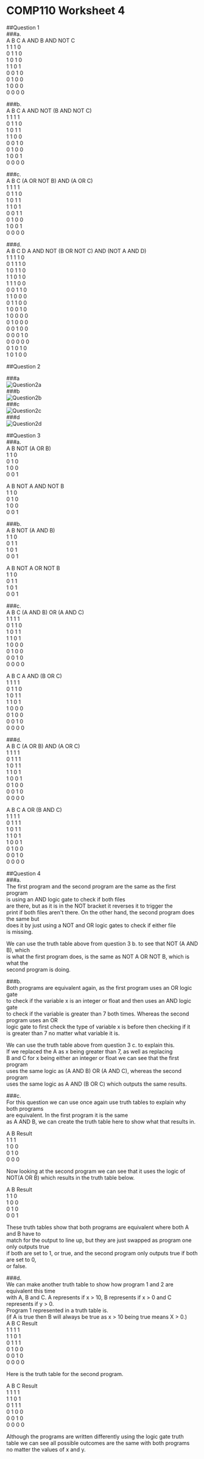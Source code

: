 # COMP110 Worksheet 4

##Question 1  
###a.  
A	B	C	A AND B AND NOT C  
1	1	1	0	  
0	1	1	0  
1	0	1	0  
1	1	0	1  
0	0	1	0  
0	1	0	0  
1	0	0	0	  
0	0	0	0  
  
###b.  
A	B	C	A AND NOT (B AND NOT C)  
1	1	1	1  
0	1	1	0  
1	0	1	1  
1	1	0	0  
0	0	1	0  
0	1	0	0  
1	0	0	1  
0	0	0	0  
  
###c.  
A	B	C	(A OR NOT B) AND (A OR C)  
1	1	1	1  
0	1	1	0  
1	0	1	1  
1	1	0	1	  
0	0	1	1  
0	1	0	0  
1	0	0	1  
0	0	0	0  
  
###d.  
A	B	C	D	A AND NOT (B OR NOT C) AND (NOT A AND D)  
1	1	1	1	0  
0	1	1	1	0  
1	0	1	1	0  
1	1	0	1	0  
1	1	1	0	0  
0	0	1	1	0  
1	1	0	0	0  
0	1	1	0	0  
1	0	0	1	0  
1	0	0	0	0  
0	1	0	0	0  
0	0	1	0	0  
0	0	0	1	0  
0	0	0	0	0  
0	1	0	1	0  
1	0	1	0	0  

##Question 2  
  
###a  
![Question2a](https://raw.githubusercontent.com/TobyAtkinson/comp110-worksheet-4/master/2a.PNG)  
###b  
![Question2b](2b.png)  
###c  
![Question2c](2c.png)  
###d  
![Question2d](2d.png)  
 
##Question 3  
###a.  
A	B	NOT (A OR B)	  
1	1	0  
0	1	0  
1	0	0  
0	0	1  
  
A	B	NOT A AND NOT B  
1	1	0  
0	1	0  
1	0	0  
0	0	1  
  
###b.  
A	B	NOT (A AND B)	  
1	1	0  
0	1	1  
1	0	1  
0	0	1  
  
A	B	NOT A OR NOT B  
1	1	0  
0	1	1  
1	0	1  
0	0	1  
  
###c.  
A	B	C	(A AND B) OR (A AND C)  
1	1	1	1  
0	1	1	0  
1	0	1	1  
1	1	0	1  
1	0	0	0  
0	1	0	0  
0	0	1	0  
0	0	0	0	  
  
A	B	C	A AND (B OR C)  
1	1	1	1  
0	1	1	0  
1	0	1	1  
1	1	0	1  
1	0	0	0  
0	1	0	0  
0	0	1	0  
0	0	0	0	  
  
###d.  
A	B	C	(A OR B) AND (A OR C)  
1	1	1	1  
0	1	1	1  
1	0	1	1  
1	1	0	1  
1	0	0	1  
0	1	0	0  
0	0	1	0  
0	0	0	0  
  
A	B	C	A OR (B AND C)  
1	1	1	1  
0	1	1	1  
1	0	1	1  
1	1	0	1  
1	0	0	1  
0	1	0	0  
0	0	1	0  
0	0	0	0  
  
##Question 4  
###a.  
The first program and the second program are the same as the first program   
is using an AND logic gate to check if both files  
are there, but as it is in the NOT bracket it reverses it to trigger the   
print if both files aren't there. On the other hand, the second program does the same but  
does it by just using a NOT and OR logic gates to check if either file  
is missing.  
  
We can use the truth table above from question 3 b. to see that NOT (A AND B), which  
is what the first program does, is the same as NOT A OR NOT B, which is what the   
second program is doing.  
  
###b.  
Both programs are equivalent again,  as the first program uses an OR logic gate  
to check if the variable x is an integer or float and then uses an AND logic gate  
to check if the variable is greater than 7 both times. Whereas the second program uses an OR  
logic gate to first check the type of variable x is before then checking if it  
is greater than 7 no matter what variable it is.  
  
We can use the truth table above from question 3 c. to explain this.  
If we replaced the A as x being greater than 7, as well as replacing  
B and C for x being either an integer or float we can see that the first program  
uses the same logic as (A AND B) OR (A AND C), whereas the second program  
uses the same logic as A AND (B OR C) which outputs the same results.  
  
###c.  
For this question we can use once again use truth tables to explain why both programs  
are equivalent. In the first program it is the same  
as A AND B, we can create the truth table here to show what that results in.  
  
A	B	Result  
1	1	1  
1	0	0  
0	1	0  
0	0	0  
  
Now looking at the second program we can see that it uses the logic of  
NOT(A OR B) which results in the truth table below.  
  
A	B	Result  
1	1	0  
1	0	0  
0	1	0  
0	0	1  
  
These truth tables show that both programs are equivalent where both A and B have to  
match for the output to line up, but they are just swapped as program one only outputs true  
if both are set to 1, or true, and the second program only outputs true if both are set to 0,  
or false.  
  
###d.  
We can make another truth table to show how program 1 and 2 are equivalent this time   
with A, B and C. A represents if x > 10, B represents if x > 0 and C represents if y > 0.  
Program 1 represented in a truth table is.  
(if A is true then B will always be true as x > 10 being true means X > 0.)  
A	B	C	Result  
1	1	1	1  
1	1	0	1  
0	1	1	1  
0	1	0	0  
0	0	1	0  
0	0	0	0	  
  
Here is the truth table for the second program.  
  
A	B	C	Result  
1	1	1	1  
1	1	0	1  
0	1	1	1  
0	1	0	0  
0	0	1	0  
0	0	0	0	  
  
Although the programs are written differently using the logic gate truth  
table we can see all possible outcomes are the same with both programs  
no matter the values of x and y.  
  
  
  
  
  
  
  
  
  
  
  
  
  
  
  
  
  
  
  
  
  
  
  
  

